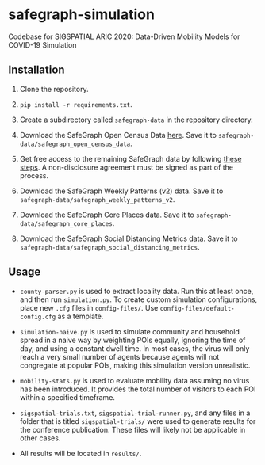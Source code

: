 # safegraph-simulation

Codebase for SIGSPATIAL ARIC 2020: Data-Driven Mobility Models for COVID-19 Simulation

## Installation

1. Clone the repository.

2. `pip install -r requirements.txt`.

3. Create a subdirectory called `safegraph-data` in the repository directory.

4. Download the SafeGraph Open Census Data [here](https://www.safegraph.com/open-census-data). Save it to `safegraph-data/safegraph_open_census_data`.

5. Get free access to the remaining SafeGraph data by following [these steps](https://www.safegraph.com/covid-19-data-consortium). A non-disclosure agreement must be signed as part of the process.

6. Download the SafeGraph Weekly Patterns (v2) data. Save it to `safegraph-data/safegraph_weekly_patterns_v2`.

7. Download the SafeGraph Core Places data. Save it to `safegraph-data/safegraph_core_places`.

8. Download the SafeGraph Social Distancing Metrics data. Save it to `safegraph-data/safegraph_social_distancing_metrics`.

## Usage

* `county-parser.py` is used to extract locality data. Run this at least once, and then run `simulation.py`. To create custom simulation configurations, place new `.cfg` files in `config-files/`. Use `config-files/default-config.cfg` as a template.

* `simulation-naive.py` is used to simulate community and household spread in a naive way by weighting POIs equally, ignoring the time of day, and using a constant dwell time. In most cases, the virus will only reach a very small number of agents because agents will not congregate at popular POIs, making this simulation version unrealistic.

* `mobility-stats.py` is used to evaluate mobility data assuming no virus has been introduced. It provides the total number of visitors to each POI within a specified timeframe.

* `sigspatial-trials.txt`, `sigspatial-trial-runner.py`, and any files in a folder that is titled `sigspatial-trials/` were used to generate results for the conference publication. These files will likely not be applicable in other cases.

* All results will be located in `results/`.
